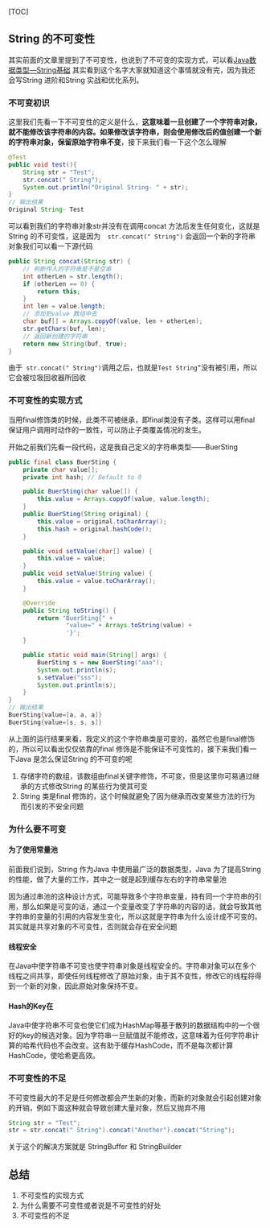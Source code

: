 [TOC]

## String 的不可变性

其实前面的文章里提到了不可变性，也说到了不可变的实现方式，可以看[Java数据类型—String基础](https://blog.csdn.net/king14bhhb/article/details/111314482) 其实看到这个名字大家就知道这个事情就没有完，因为我还会写String 进阶和String 实战和优化系列。

### 不可变初识

这里我们先看一下不可变性的定义是什么，**这意味着一旦创建了一个字符串对象，就不能修改该字符串的内容。如果修改该字符串，则会使用修改后的值创建一个新的字符串对象，保留原始字符串不变**，接下来我们看一下这个怎么理解

```java
@Test
public void test(){
    String str = "Test";
    str.concat(" String");
    System.out.println("Original String- " + str);
}
// 输出结果
Original String- Test
```

可以看到我们的字符串对象str并没有在调用concat 方法后发生任何变化，这就是String 的不可变性，这是因为`  str.concat(" String")` 会返回一个新的字符串对象我们可以看一下源代码

```java
public String concat(String str) {
  	// 判断传入的字符串是不是空串
    int otherLen = str.length();
    if (otherLen == 0) {
        return this;
    }
    int len = value.length;
  	// 添加到value 数组中去
    char buf[] = Arrays.copyOf(value, len + otherLen);
    str.getChars(buf, len);
  	// 返回新创建的字符串
    return new String(buf, true);
}
```

由于` str.concat(" String")`调用之后，也就是`Test String”`没有被引用，所以它会被垃圾回收器所回收

### 不可变性的实现方式

当用final修饰类的时候，此类不可被继承，即final类没有子类。这样可以用final保证用户调用时动作的一致性，可以防止子类覆盖情况的发生。

开始之前我们先看一段代码，这是我自己定义的字符串类型——BuerSting

```java
public final class BuerSting {
    private char value[];
    private int hash; // Default to 0

    public BuerSting(char value[]) {
        this.value = Arrays.copyOf(value, value.length);
    }
    public BuerSting(String original) {
        this.value = original.toCharArray();
        this.hash = original.hashCode();
    }

    public void setValue(char[] value) {
        this.value = value;
    }
    public void setValue(String value) {
        this.value = value.toCharArray();
    }

    @Override
    public String toString() {
        return "BuerSting{" +
                "value=" + Arrays.toString(value) +
                '}';
    }

    public static void main(String[] args) {
        BuerSting s = new BuerSting("aaa");
        System.out.println(s);
        s.setValue("sss");
        System.out.println(s);
    }
}
// 输出结果
BuerSting{value=[a, a, a]}
BuerSting{value=[s, s, s]}
```

从上面的运行结果来看，我定义的这个字符串类是可变的，虽然它也是final修饰的，所以可以看出仅仅依靠的final 修饰是不能保证不可变性的，接下来我们看一下Java 是怎么保证String 的不可变的呢

1. 存储字符的数组，该数组由final关键字修饰，不可变，但是这里你可易通过继承的方式修改String 的某些行为使其可变
2. String 类是final 修饰的，这个时候就避免了因为继承而改变某些方法的行为而引发的不安全问题

### 为什么要不可变

#### 为了使用常量池

前面我们说到，String 作为Java 中使用最广泛的数据类型，Java 为了提高String 的性能，做了大量的工作，其中之一就是起到缓存左右的字符串常量池

因为通过串池的这种设计方式，可能导致多个字符串变量，持有同一个字符串的引用，那么如果是可变的话，通过一个变量改变了字符串的内容的话，就会导致其他字符串的变量的引用的内容发生变化，所以这就是字符串为什么设计成不可变的。其实就是共享对象的不可变性，否则就会存在安全问题

#### 线程安全

在Java中使字符串不可变也使字符串对象是线程安全的。字符串对象可以在多个线程之间共享，即使任何线程修改了原始对象，由于其不变性，修改它的线程将得到一个新的对象，因此原始对象保持不变。

#### Hash的Key在

Java中使字符串不可变也使它们成为HashMap等基于散列的数据结构中的一个很好的key的候选对象。因为字符串一旦赋值就不能修改，这意味着为任何字符串计算的哈希代码也不会改变。这有助于缓存HashCode，而不是每次都计算HashCode，使哈希更高效。



### 不可变性的不足

不可变性最大的不足是任何修改都会产生新的对象，而新的对象就会引起创建对象的开销，例如下面这种就会导致创建大量对象，然后又抛弃不用

```java
String str = "Test";
str = str.concat(" String").concat("Another").concat("String");
```

关于这个的解决方案就是 StringBuffer 和 StringBuilder



## 总结

1. 不可变性的实现方式
2. 为什么需要不可变性或者说是不可变性的好处
3. 不可变性的不足